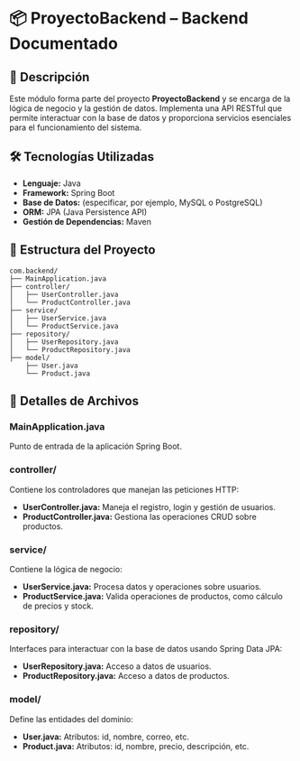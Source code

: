 
# 📦 ProyectoBackend – Backend Documentado

## 📖 Descripción

Este módulo forma parte del proyecto **ProyectoBackend** y se encarga de la lógica de negocio y la gestión de datos. Implementa una API RESTful que permite interactuar con la base de datos y proporciona servicios esenciales para el funcionamiento del sistema.

## 🛠️ Tecnologías Utilizadas

- **Lenguaje:** Java
- **Framework:** Spring Boot
- **Base de Datos:** (especificar, por ejemplo, MySQL o PostgreSQL)
- **ORM:** JPA (Java Persistence API)
- **Gestión de Dependencias:** Maven

## 📂 Estructura del Proyecto

```
com.backend/
├── MainApplication.java
├── controller/
│   ├── UserController.java
│   └── ProductController.java
├── service/
│   ├── UserService.java
│   └── ProductService.java
├── repository/
│   ├── UserRepository.java
│   └── ProductRepository.java
├── model/
    ├── User.java
    └── Product.java
```

## 📄 Detalles de Archivos

### MainApplication.java
Punto de entrada de la aplicación Spring Boot.

### controller/
Contiene los controladores que manejan las peticiones HTTP:
- **UserController.java:** Maneja el registro, login y gestión de usuarios.
- **ProductController.java:** Gestiona las operaciones CRUD sobre productos.

### service/
Contiene la lógica de negocio:
- **UserService.java:** Procesa datos y operaciones sobre usuarios.
- **ProductService.java:** Valida operaciones de productos, como cálculo de precios y stock.

### repository/
Interfaces para interactuar con la base de datos usando Spring Data JPA:
- **UserRepository.java:** Acceso a datos de usuarios.
- **ProductRepository.java:** Acceso a datos de productos.

### model/
Define las entidades del dominio:
- **User.java:** Atributos: id, nombre, correo, etc.
- **Product.java:** Atributos: id, nombre, precio, descripción, etc.
